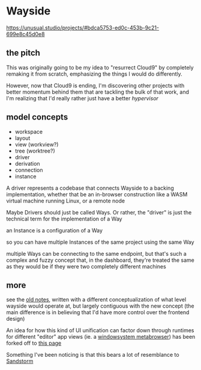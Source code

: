 # Wayside

https://unusual.studio/projects/#bdca5753-ed0c-453b-9c21-699e8c45d0e8

## the pitch

This was originally going to be my idea to "resurrect Cloud9" by completely remaking it from scratch, emphasizing the things I would do differently.

However, now that Cloud9 is ending, I'm discovering other projects with better momentum behind them that are tackling the bulk of that work, and I'm realizing that I'd really rather just have a better *hypervisor*

## model concepts

- workspace
- layout
- view (workview?)
- tree (worktree?)
- driver
- derivation
- connection
- instance

A driver represents a codebase that connects Wayside to a backing implementation, whether that be an in-browser construction like a WASM virtual machine running Linux, or a remote node

Maybe Drivers should just be called Ways. Or rather, the "driver" is just the technical term for the implementation of a Way

an Instance is a configuration of a Way

so you can have multiple Instances of the same project using the same Way

multiple Ways can be connecting to the same endpoint, but that's such a complex and fuzzy concept that, in the dashboard, they're treated the same as they would be if they were two completely different machines

## more

see the [old notes][], written with a different conceptualization of what level wayside would operate at, but largely contiguous with the new concept (the main difference is in believing that I'd have more control over the frontend design)

[old notes]: 11fe7abc-8d2c-44a9-8785-04f94ef0398c.md

An idea for how this kind of UI unification can factor down through runtimes for different "editor" app views (ie. a [windowsystem metabrowser](20768279-9c6d-4476-90d8-9dd15f3aa4d3.md)) has been forked off to [this page](a7e4f6dd-3cb1-4378-a1ea-bfc558098f87.md)

Something I've been noticing is that this bears a lot of resemblance to [Sandstorm](3d2415a7-f078-470b-8b47-6c17d10e776c.md)
